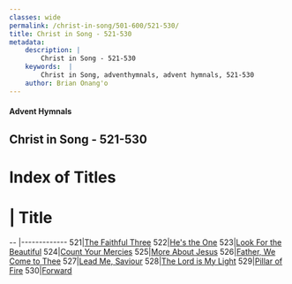 ```yaml
---
classes: wide
permalink: /christ-in-song/501-600/521-530/
title: Christ in Song - 521-530
metadata:
    description: |
        Christ in Song - 521-530
    keywords:  |
        Christ in Song, adventhymnals, advent hymnals, 521-530
    author: Brian Onang'o
---
```


#### Advent Hymnals
## Christ in Song - 521-530

# Index of Titles
# | Title                        
-- |-------------
521|[The Faithful Three](/christ-in-song/501-600/521-530/The-Faithful-Three)
522|[He's the One](/christ-in-song/501-600/521-530/He's-the-One)
523|[Look For the Beautiful](/christ-in-song/501-600/521-530/Look-For-the-Beautiful)
524|[Count Your Mercies](/christ-in-song/501-600/521-530/Count-Your-Mercies)
525|[More About Jesus](/christ-in-song/501-600/521-530/More-About-Jesus)
526|[Father, We Come to Thee](/christ-in-song/501-600/521-530/Father,-We-Come-to-Thee)
527|[Lead Me, Saviour](/christ-in-song/501-600/521-530/Lead-Me,-Saviour)
528|[The Lord is My Light](/christ-in-song/501-600/521-530/The-Lord-is-My-Light)
529|[Pillar of Fire](/christ-in-song/501-600/521-530/Pillar-of-Fire)
530|[Forward](/christ-in-song/501-600/521-530/Forward)